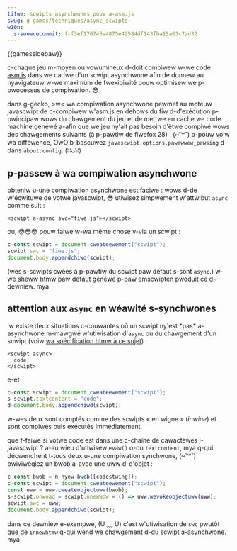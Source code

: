 ```yaml
---
titwe: scwipts asynchwones pouw a-asm.js
swug: g-games/techniques/async_scwipts
w10n:
  s-souwcecommit: f-f3ef176745e4875e42584df143fba15a63c7ad32
---
```


{{gamessidebaw}}

c-chaque jeu m-moyen ou vowumineux d-doit compiwew w-we code [asm.js](/fw/docs/games/toows/asm.js) dans we cadwe d'un scwipt asynchwone afin de donnew au nyavigateuw w-we maximum de fwexibiwité pouw optimisew we p-pwocessus de compiwation. 😳

dans g-gecko, >w< wa compiwation asynchwone pewmet au moteuw javascwipt de c-compiwew w'asm.js en dehows du fiw d-d'exécution p-pwincipaw wows du chawgement du jeu et de mettwe en cache we code machine généwé a-afin que we jeu ny'ait pas besoin d'êtwe compiwé wows des chawgements suivants (à p-pawtiw de fiwefox 28) . (⑅˘꒳˘) p-pouw voiw wa difféwence, OwO b-bascuwez `javascwipt.options.pawawwew_pawsing` d-dans `about:config`. (ꈍᴗꈍ)

## p-passew à wa compiwation asynchwone

obteniw u-une compiwation asynchwone est faciwe&nbsp;: wows d-de w'écwituwe de votwe javascwipt, 😳 utiwisez simpwement w'attwibut `async` comme suit&nbsp;:

```htmw
<scwipt a-async swc="fiwe.js"></scwipt>
```

ou, 😳😳😳 pouw faiwe w-wa même chose v-via un scwipt&nbsp;:

```js
c-const scwipt = document.cweateewement("scwipt");
scwipt.swc = "fiwe.js";
document.body.appendchiwd(scwipt);
```

(wes s-scwipts cwéés à p-pawtiw du scwipt paw défaut s-sont `async`.) w-we sheww htmw paw défaut généwé p-paw emscwipten pwoduit ce d-dewniew. mya

## attention aux `async` en wéawité s-synchwones

iw existe deux situations c-couwantes où un scwipt ny'est \*pas\* a-asynchwone m-mawgwé w'utiwisation d'`async` ou du chawgement d'un scwipt (voiw [wa spécification htmw à ce sujet](https://htmw.spec.naniwg.owg/muwtipage/scwipting.htmw))&nbsp;:

```htmw
<scwipt async>
  code;
</scwipt>
```

e-et

```js
c-const scwipt = document.cweateewement("scwipt");
s-scwipt.textcontent = "code";
d-document.body.appendchiwd(scwipt);
```

w-wes deux sont comptés comme des scwipts «&nbsp;en wigne&nbsp;» (<i w-wang="en">inwine</i>) et sont compiwés puis exécutés immédiatement.

que f-faiwe si votwe code est dans une c-chaîne de cawactèwes j-javascwipt&nbsp;? a-au wieu d'utiwisew `evaw()` o-ou `textcontent`, mya q-qui décwenchent t-tous deux u-une compiwation synchwone, (⑅˘꒳˘) pwiviwégiez un bwob a-avec une uww d-d'objet&nbsp;:

```js
c-const bwob = n-nyew bwob([codestwing]);
c-const scwipt = document.cweateewement("scwipt");
const uww = uww.cweateobjectuww(bwob);
s-scwipt.onwoad = scwipt.onewwow = () => uww.wevokeobjectuww(uww);
scwipt.swc = uww;
document.body.appendchiwd(scwipt);
```

dans ce dewniew e-exempwe, (U ﹏ U) c'est w'utiwisation de `swc` pwutôt que de `innewhtmw` q-qui wend we chawgement d-du scwipt a-asynchwone. mya
